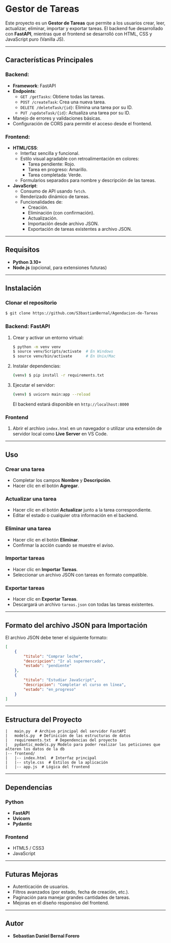 # Gestor de Tareas

Este proyecto es un **Gestor de Tareas** que permite a los usuarios crear, leer, actualizar, eliminar, importar y exportar tareas. El backend fue desarrollado con **FastAPI**, mientras que el frontend se desarrolló con HTML, CSS y JavaScript puro (Vanilla JS).

---

## Características Principales

### Backend:
- **Framework**: FastAPI
- **Endpoints**:
  - `GET /getTasks`: Obtiene todas las tareas.
  - `POST /createTask`: Crea una nueva tarea.
  - `DELETE /deleteTask/{id}`: Elimina una tarea por su ID.
  - `PUT /updateTask/{id}`: Actualiza una tarea por su ID.
- Manejo de errores y validaciones básicas.
- Configuración de CORS para permitir el acceso desde el frontend.

### Frontend:
- **HTML/CSS**:
  - Interfaz sencilla y funcional.
  - Estilo visual agradable con retroalimentación en colores:
    - Tarea pendiente: Rojo.
    - Tarea en progreso: Amarillo.
    - Tarea completada: Verde.
  - Formularios separados para nombre y descripción de las tareas.
- **JavaScript**:
  - Consumo de API usando `fetch`.
  - Renderizado dinámico de tareas.
  - Funcionalidades de:
    - Creación.
    - Eliminación (con confirmación).
    - Actualización.
    - Importación desde archivo JSON.
    - Exportación de tareas existentes a archivo JSON.

---

## Requisitos

- **Python 3.10+**
- **Node.js** (opcional, para extensiones futuras)

---

## Instalación

### Clonar el repositorio
```bash
$ git clone https://github.com/S3bastianBernal/Agendacion-de-Tareas
```

### Backend: FastAPI
1. Crear y activar un entorno virtual:
   ```bash
   $ python -m venv venv
   $ source venv/Scripts/activate  # En Windows
   $ source venv/bin/activate      # En Unix/Mac
   ```

2. Instalar dependencias:
   ```bash
   (venv) $ pip install -r requirements.txt
   ```

3. Ejecutar el servidor:
   ```bash
   (venv) $ uvicorn main:app --reload
   ```

   El backend estará disponible en `http://localhost:8000`

### Frontend
1. Abrir el archivo `index.html` en un navegador o utilizar una extensión de servidor local como **Live Server** en VS Code.

---

## Uso

### Crear una tarea
- Completar los campos **Nombre** y **Descripción**.
- Hacer clic en el botón **Agregar**.

### Actualizar una tarea
- Hacer clic en el botón **Actualizar** junto a la tarea correspondiente.
- Editar el estado o cualquier otra información en el backend.

### Eliminar una tarea
- Hacer clic en el botón **Eliminar**.
- Confirmar la acción cuando se muestre el aviso.

### Importar tareas
- Hacer clic en **Importar Tareas**.
- Seleccionar un archivo JSON con tareas en formato compatible.

### Exportar tareas
- Hacer clic en **Exportar Tareas**.
- Descargará un archivo `tareas.json` con todas las tareas existentes.

---

## Formato del archivo JSON para Importación

El archivo JSON debe tener el siguiente formato:
```json
[
    {
        "titulo": "Comprar leche",
        "descripcion": "Ir al supermercado",
        "estado": "pendiente"
    },
    {
        "titulo": "Estudiar JavaScript",
        "descripcion": "Completar el curso en línea",
        "estado": "en_progreso"
    }
]
```

---

## Estructura del Proyecto

```plaintext
|   main.py  # Archivo principal del servidor FastAPI
|   models.py  # Definición de las estructuras de datos
|   requirements.txt  # Dependencias del proyecto
|   pydantic_models.py Modelo para poder realizar las peticiones que alteren los datos de la db
|-- frontend/
|   |-- index.html  # Interfaz principal
|   |-- style.css  # Estilos de la aplicación
|   |-- app.js  # Lógica del frontend
```

---

## Dependencias

### Python
- **FastAPI**
- **Uvicorn**
- **Pydantic**

### Frontend
- HTML5 / CSS3
- JavaScript

---

## Futuras Mejoras

- Autenticación de usuarios.
- Filtros avanzados (por estado, fecha de creación, etc.).
- Paginación para manejar grandes cantidades de tareas.
- Mejoras en el diseño responsivo del frontend.

---

## Autor
- **Sebastian Daniel Bernal Forero**


